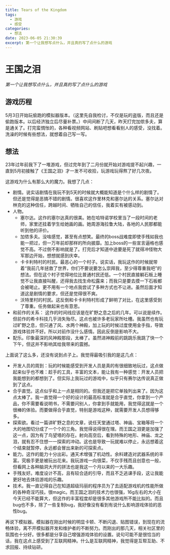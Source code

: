 ```yaml
---
title: Tears of the Kingdom
tags:
  - 游戏
  - 感受
categories:
  - 想法
date: 2023-06-05 21:30:39
excerpt: 第一个让我想写点什么，并且真的写了点什么的游戏
---
```

# 王国之泪

*第一个让我想写点什么，并且真的写了点什么的游戏*

## 游戏历程
5月3日开始玩偷跑的模拟器版本。（这里先自我检讨，不仅是玩的盗版，而且还是偷跑版本。以后经济独立后尽量补票。）中间间断了几天，昨天打完加侬多夫，算是通关了。打完蛮惆怅的，各种看视频网站、刷贴吧想看看别人的感受，没找着。洗澡的时候有些想法，就想着自己写一写。

## 想法
23年过年前我下了一堆游戏，但过完年到了二月份就开始对游戏提不起兴趣，一直到5月初接触了《王国之泪》才一发不可收拾，玩游戏玩得熬了好几次夜。

这游戏为什么有那么大的魔力。我想了几点：

- 剧情。说实话剧情在我玩不到5天的时候就大概能知道是个什么样的剧情了。但还是觉得是恶搞不错的剧情。很喜欢这作里林克和塞尔达的关系。塞尔达对林克的这种信任，跨越时间、牺牲自己的信任，我着实有被感动到。
- 人物。
  - 塞尔达。这作的塞尔达真的很美。她在哈特诺学校里当了一段时间的老师，家里还挂着学生给她画的画。她周游海拉鲁大陆，各地的人民那都能听到他的评价。
  - 加侬多夫。没啥感觉，甚至有点想笑。最终的boss战难度即使手残如我也能一把过，但一万年前却那样的所向披靡。加上boss的一些宣言逼格也感觉不高。不过倒不影响就是了。打完后才知道中途要是死了就得冲怪物大军那边开始，想想就感到庆幸。
  - 卡卡利特村的村民。最恶心的一个村子。说实话，我玩这作的时候就带着“我前几年拯救了世界，你们不要说要怎么崇拜我，至少得尊重我吧”的想法。但在这个村子觉得地位比普通村民还低。一个村民直接躺石板上睡觉不让我直接叫醒，还得我去找生命松露来；而我只是要去摸一下石板都会被喝止。更不用有一个地点我尝试了多种方式也不让进。虽然后面才知道这是剧情的要求，但还是觉得很不爽。
  - 沃特里村的村民。这反倒和卡卡利特村形成了鲜明了对比，在这里感受到了尊重。任务做起来也有意思。
- 和前作的关系：
  这作的时间线应该是在旷野之息之后的几年。可以说是续作。但前作的希卡科技几乎消失殆尽。这点也被许多老玩家所吐槽。我虽然也有玩过旷野之息，但只通了风、水两个神殿，加上玩的时候过度使用金手指，导致游戏体验并不好。所以对前作没什么感情。因此反倒是影响不大。
- 配乐。印象最深的风神殿那段，太棒了。虽然进神殿前的跳跳乐我跳了快一个下午，但这并不影响其给我带来的震撼。

上面说了这么多，还没有说到点子上。我觉得最吸引我的是这几点：

- 开发人员的周到：玩的时候能感受到开发人员是真的有很细致地玩过，这点做起来似乎也不难：趁手的工具，丰富的文本，能让我有一种感觉：开发人员把我能想到的都想到了。但实际上我玩过的游戏中，似乎只有赛尔达传说真正做到了这点。
- 合乎直觉。这点似乎和上一点是相同的。但我还是把它单独列出来了。因为这点太棒了。我一直觉得一个好的设计的最高标准就是合乎直觉，你拿到一个产品，你不需要看说明书，不需要问别人，你拿到手就能用，我觉得这就是一个很棒的体验。而要做得合乎直觉，特别是游戏这种，就需要开发人员想得够多。
- 探索欲。看过一篇讲旷野之息的文章，说任天堂通过塔、神庙、宝箱等将一个大的地图切分成了一个个的三角。我觉得说得很在理。而王国之泪更是加强了这一点，因为有了鸟望塔的存在。射向高空后，看到特殊的地形、神庙、龙之泪，就有忍不住想一一探索的冲动。这也是导致一玩就难以停止，永远想着这个结束就暂停，永远都会冒出来新的可探索点。
- 能力。这作的能力十分出彩。通天术增强了机动性。余料建造对武器系统的丰富。究极手更是被玩出花来。我玩游戏一向很菜，不仅手残而且创意也一般，但看网上各种脑洞大开的拼法也是我这一个月以来的一大乐趣。
- 手残友好。难度设计不高，且有较合适的引导，而且不乏逃课手段，这让我能更好地去体验游戏的乐趣。
- 技术。我一直记得自己在知道超级玛丽的程序员为了去适配游戏机的性能所做的各种奇淫巧技。很magic。而王国之泪的技术力也很强，16g左右的大小在今天已经不能算大，但这作的丰富程度却是很多其他游戏所不能比拟的。而且bug也不多，除了一些复制bug，我好像没有看到有说什么影响游戏体验的恶性bug。

再说下模拟器。模拟器在刚出时候的明显卡顿、不断闪退、贴图错误，到现在的流畅体验，离不开模拟器开发和维护者的不断努力。而刚出的那几天，相关社区里的氛围也十分好。很多都是分享自己增强游戏体验的设置。说句可能不是很恰当的话，我在这点上感受到了互联网精神。什么是互联网精神，我觉得是互帮互助、不求回报、持续钻研。



